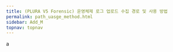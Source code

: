 ```yaml
---
title: (PLURA V5 Forensic) 운영체제 로그 업로드 수집 경로 및 사용 방법
permalink: path_uasge_method.html
sidebar: Add_M
topnav: topnav
---
```


a